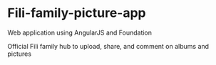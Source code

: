 # Fili-family-picture-app

Web application using AngularJS and Foundation

Official Fili family hub to upload, share, and comment on albums and pictures
